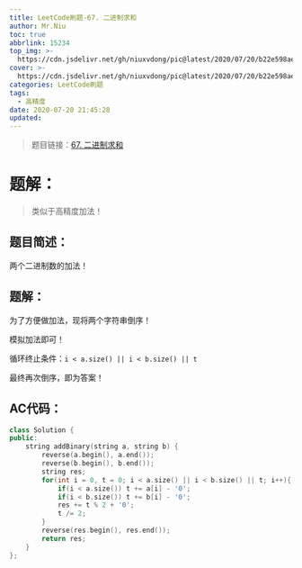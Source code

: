 ```yaml
---
title: LeetCode刷题-67. 二进制求和
author: Mr.Niu
toc: true
abbrlink: 15234
top_img: >-
  https://cdn.jsdelivr.net/gh/niuxvdong/pic@latest/2020/07/20/b22e598ae99cda60cdc00ccda877e44c.png
cover: >-
  https://cdn.jsdelivr.net/gh/niuxvdong/pic@latest/2020/07/20/b22e598ae99cda60cdc00ccda877e44c.png
categories: LeetCode刷题
tags:
  - 高精度
date: 2020-07-20 21:45:28
updated:
---
```












> 题目链接：[67. 二进制求和]( https://leetcode-cn.com/problems/add-binary/)



# 题解：



> 类似于高精度加法！



## 题目简述：

两个二进制数的加法！



## 题解：

为了方便做加法，现将两个字符串倒序！

模拟加法即可！

循环终止条件：`i < a.size() || i < b.size() || t`

最终再次倒序，即为答案！

## AC代码：



```c++
class Solution {
public:
    string addBinary(string a, string b) {
        reverse(a.begin(), a.end());
        reverse(b.begin(), b.end());
        string res;
        for(int i = 0, t = 0; i < a.size() || i < b.size() || t; i++){
            if(i < a.size()) t += a[i] - '0';
            if(i < b.size()) t += b[i] - '0';
            res += t % 2 + '0';
            t /= 2;
        }
        reverse(res.begin(), res.end());
        return res;
    }
};
```



